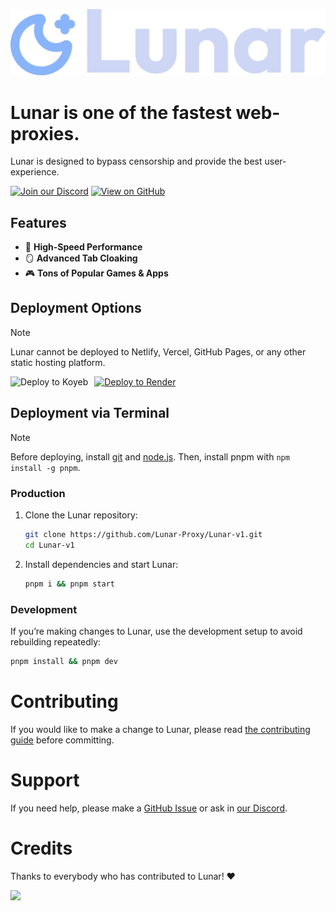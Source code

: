 ![Lunar](./lunar.svg)
# Lunar is one of the fastest web-proxies.
Lunar is designed to bypass censorship and provide the best user-experience.

[![Join our Discord](https://skillicons.dev/icons?i=discord)](https://discord.gg/fuPtWjYuf8) [![View on GitHub](https://skillicons.dev/icons?i=github)](https://github.com/Lunar-proxy/Lunar-v1)

## Features

- 🚀 **High-Speed Performance**
- 🪞 **Advanced Tab Cloaking**
- 🎮 **Tons of Popular Games & Apps**

## Deployment Options

> [!NOTE]
> Lunar cannot be deployed to Netlify, Vercel, GitHub Pages, or any other static hosting platform.

<div>
    <a href="https://render.com/deploy?repo=https://github.com/lunar-proxy/lunar-v1">
        <img src="https://raw.githubusercontent.com/BinBashBanana/deploy-buttons/main/buttons/remade/render.svg" alt="Deploy to Render">
    </a>
    <a href="https://app.koyeb.com/services/deploy?type=git&repository=github.com/lunar-proxy/lunar-v1&builder=dockerfile&instance_type=free&regions=was&ports=8080%3Bhttp%3B%2F&hc_protocol%5B808">
        <img src="https://binbashbanana.github.io/deploy-buttons/buttons/remade/koyeb.svg" alt="Deploy to Koyeb" style="float: left; margin-right: 10px;">
    </a>
</div>

## Deployment via Terminal

> [!NOTE]
> Before deploying, install [git](https://git-scm.com/downloads) and [node.js](https://nodejs.org/en/download/prebuilt-installer). Then, install pnpm with `npm install -g pnpm`.

### Production

1. Clone the Lunar repository:

   ```bash
   git clone https://github.com/Lunar-Proxy/Lunar-v1.git
   cd Lunar-v1
   ```

2. Install dependencies and start Lunar:
   ```bash
   pnpm i && pnpm start
   ```

### Development

If you’re making changes to Lunar, use the development setup to avoid rebuilding repeatedly:

```bash
pnpm install && pnpm dev
```

# Contributing

If you would like to make a change to Lunar, please read [the contributing guide](CONTRIBUTING.md) before committing.

# Support

If you need help, please make a [GitHub Issue](https://github.com/Lunar-Proxy/lunar-v1/issues) or ask in [our Discord](https://discord.gg/fuPtWjYuf8).

# Credits

Thanks to everybody who has contributed to Lunar! ❤️

<a href="https://github.com/lunar-proxy/lunar-v1/graphs/contributors">
<img src="https://contrib.rocks/image?repo=lunar-proxy/lunar-v1"/>
</a>
